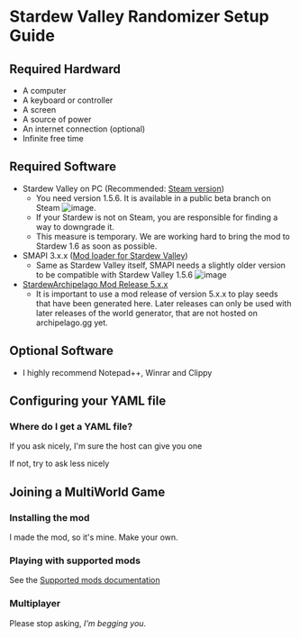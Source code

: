 # Stardew Valley Randomizer Setup Guide

## Required Hardward
- A computer
- A keyboard or controller
- A screen
- A source of power
- An internet connection (optional)
- Infinite free time

## Required Software

- Stardew Valley on PC (Recommended: [Steam version](https://store.steampowered.com/app/413150/Stardew_Valley/))
    - You need version 1.5.6. It is available in a public beta branch on Steam ![image](https://i.imgur.com/uKAUmF0.png).
    - If your Stardew is not on Steam, you are responsible for finding a way to downgrade it.
    - This measure is temporary. We are working hard to bring the mod to Stardew 1.6 as soon as possible.
- SMAPI 3.x.x ([Mod loader for Stardew Valley](https://www.nexusmods.com/stardewvalley/mods/2400?tab=files))
    - Same as Stardew Valley itself, SMAPI needs a slightly older version to be compatible with Stardew Valley 1.5.6 ![image](https://i.imgur.com/kzgObHy.png)
- [StardewArchipelago Mod Release 5.x.x](https://github.com/agilbert1412/StardewArchipelago/releases)
    - It is important to use a mod release of version 5.x.x to play seeds that have been generated here. Later releases 
  can only be used with later releases of the world generator, that are not hosted on archipelago.gg yet.

## Optional Software
- I highly recommend Notepad++, Winrar and Clippy

## Configuring your YAML file

### Where do I get a YAML file?

If you ask nicely, I'm sure the host can give you one

If not, try to ask less nicely

## Joining a MultiWorld Game

### Installing the mod

I made the mod, so it's mine. Make your own.

### Playing with supported mods

See the [Supported mods documentation](https://github.com/agilbert1412/StardewArchipelago/blob/5.x.x/Documentation/Supported%20Mods.md)

### Multiplayer

Please stop asking, *I'm begging you*.